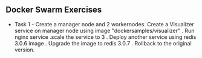## Docker Swarm Exercises
- Task 1 - Create a manager node and 2 workernodes. Create a Visualizer service on manager node using image "dockersamples/visualizer" . Run nginx service .scale the service to 3 . Deploy another service using 
redis 3.0.6 image . Upgrade the image to redis 3.0.7 . Rollback to the original version.